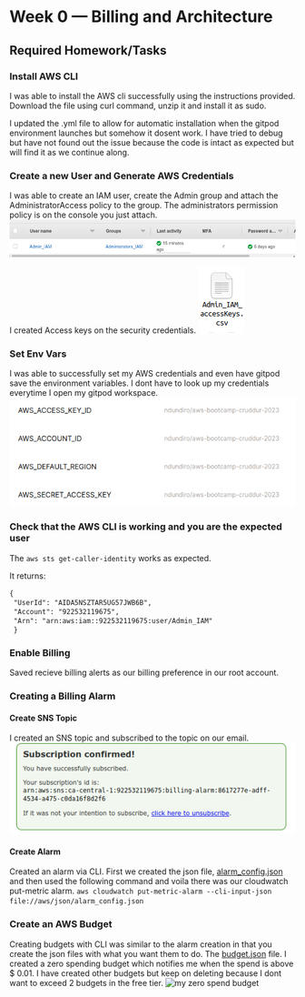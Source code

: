 # Week 0 — Billing and Architecture

## Required Homework/Tasks

### Install AWS CLI
I was able to install the AWS cli successfully using the instructions provided. Download the file using curl command, unzip it and install it as sudo.

I updated the .yml file to allow for automatic installation when the gitpod environment launches but somehow it dosent work. I have tried to debug but have not found out the issue because the code is intact as expected but will find it as we continue along.

### Create a new User and Generate AWS Credentials
I was able to create an IAM user, create the Admin group and attach the AdministratorAccess policy to the group.
The administrators permission policy is on the console you just attach.
![Administrators user group](assets/Week0_AdminIAM.png)

I created Access keys on the security credentials.
![Security Credentials](assets/Week0_IAMKeys.png)

### Set Env Vars
I was able to successfully set my AWS credentials and even have gitpod save the environment variables. I dont have to look up my credentials everytime I open my gitpod workspace.
![Gitpod environment variables saved](assets/Week0_EnvVars.png)
### Check that the AWS CLI is working and you are the expected user
The ``` aws sts get-caller-identity ``` works as expected.

It returns:
``` 
{
 "UserId": "AIDA5NSZTAR5UG57JWB6B", 
 "Account": "922532119675", 
 "Arn": "arn:aws:iam::922532119675:user/Admin_IAM" 
 } 
 ```
    
### Enable Billing
Saved recieve billing alerts as our billing preference in our root account.
### Creating a Billing Alarm

#### Create SNS Topic
I created an SNS topic and subscribed to the topic on our email.
![The successfully subscribed SNS topic](assets/Week0SNSTopic.png)
#### Create Alarm
Created an alarm via CLI. First we created the json file, [alarm_config.json](https://github.com/Ndundiro/aws-bootcamp-cruddur-2023/blob/main/aws/json/alarm_config.json)  and then used the following command and voila there was our cloudwatch put-metric alarm.
``` aws cloudwatch put-metric-alarm --cli-input-json file://aws/json/alarm_config.json ```

### Create an AWS Budget

Creating budgets with CLI was similar to the alarm creation in that you create the json files with what you want them to do. The [budget.json](https://github.com/Ndundiro/aws-bootcamp-cruddur-2023/blob/main/aws/json/budget.json) file.
I created a zero spending budget which notifies me when the spend is above $ 0.01. I have created other budgets but keep on deleting because I dont want to exceed 2 budgets in the free tier.
![my zero spend budget](assets/Week0_Budgets.png)



